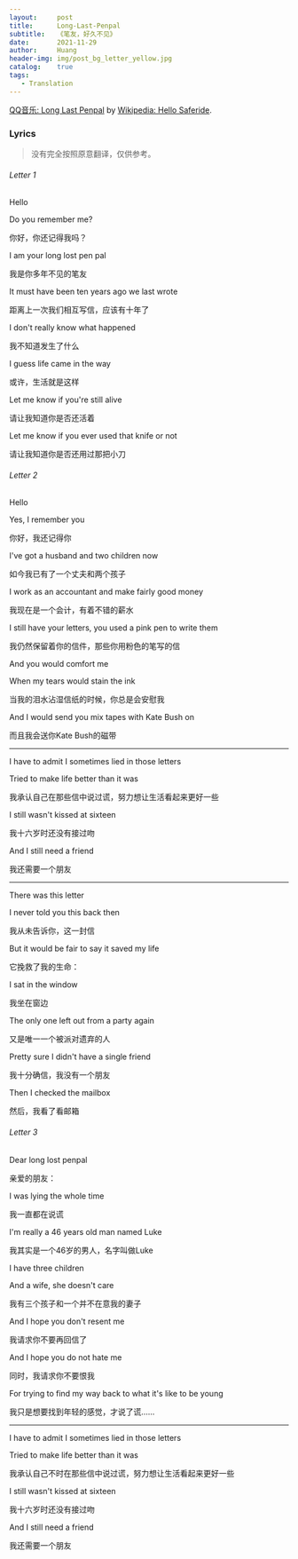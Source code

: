 ```yaml
---
layout:     post
title:      Long-Last-Penpal
subtitle:   《笔友，好久不见》
date:       2021-11-29
author:     Huang
header-img: img/post_bg_letter_yellow.jpg
catalog:    true
tags:
   - Translation
---
```


[QQ音乐: Long Last Penpal](https://y.qq.com/n/ryqq/songDetail/000Rw7MW27aaoc) by [Wikipedia: Hello Saferide](https://en.wikipedia.org/wiki/Hello_Saferide).

### Lyrics

> 没有完全按照原意翻译，仅供参考。

###### Letter 1

Hello

Do you remember me?

你好，你还记得我吗？

I am your long lost pen pal

我是你多年不见的笔友

It must have been ten years ago we last wrote

距离上一次我们相互写信，应该有十年了

I don't really know what happened

我不知道发生了什么

I guess life came in the way

或许，生活就是这样

Let me know if you're still alive

请让我知道你是否还活着

Let me know if you ever used that knife or not

请让我知道你是否还用过那把小刀

###### Letter 2

Hello

Yes, I remember you

你好，我还记得你

I've got a husband and two children now

如今我已有了一个丈夫和两个孩子

I work as an accountant and make fairly good money

我现在是一个会计，有着不错的薪水

I still have your letters, you used a pink pen to write them

我仍然保留着你的信件，那些你用粉色的笔写的信

And you would comfort me

When my tears would stain the ink

当我的泪水沾湿信纸的时候，你总是会安慰我

And I would send you mix tapes with Kate Bush on

而且我会送你Kate Bush的磁带

---

I have to admit I sometimes lied in those letters

Tried to make life better than it was

我承认自己在那些信中说过谎，努力想让生活看起来更好一些

I still wasn't kissed at sixteen

我十六岁时还没有接过吻

And I still need a friend

我还需要一个朋友

---

There was this letter

I never told you this back then

我从未告诉你，这一封信

But it would be fair to say it saved my life

它挽救了我的生命：

I sat in the window

我坐在窗边

The only one left out from a party again

又是唯一一个被派对遗弃的人

Pretty sure I didn't have a single friend

我十分确信，我没有一个朋友

Then I checked the mailbox

然后，我看了看邮箱

###### Letter 3

Dear long lost penpal

亲爱的朋友：

I was lying the whole time

我一直都在说谎

I'm really a 46 years old man named Luke

我其实是一个46岁的男人，名字叫做Luke

I have three children

And a wife, she doesn't care

我有三个孩子和一个并不在意我的妻子

And I hope you don't resent me

我请求你不要再回信了

And I hope you do not hate me

同时，我请求你不要恨我

For trying to find my way back to what it's like to be young

我只是想要找到年轻的感觉，才说了谎……

---

I have to admit I sometimes lied in those letters

Tried to make life better than it was

我承认自己不时在那些信中说过谎，努力想让生活看起来更好一些

I still wasn't kissed at sixteen

我十六岁时还没有接过吻

And I still need a friend

我还需要一个朋友
